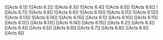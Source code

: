 ![[Acts 6.1]]
![[Acts 6.2]]
![[Acts 6.3]]
![[Acts 6.4]]
![[Acts 6.5]]
![[Acts 6.6]]
![[Acts 6.7]]
![[Acts 6.8]]
![[Acts 6.9]]
![[Acts 6.10]]
![[Acts 6.11]]
![[Acts 6.12]]
![[Acts 6.13]]
![[Acts 6.14]]
![[Acts 6.15]]
[[Acts 6.1]]
[[Acts 6.10]]
[[Acts 6.11]]
[[Acts 6.12]]
[[Acts 6.13]]
[[Acts 6.14]]
[[Acts 6.15]]
[[Acts 6.2]]
[[Acts 6.3]]
[[Acts 6.4]]
[[Acts 6.5]]
[[Acts 6.6]]
[[Acts 6.7]]
[[Acts 6.8]]
[[Acts 6.9]]
[[Acts 6]]
